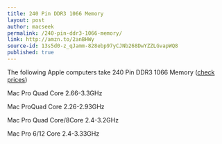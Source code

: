 ```yaml
---
title: 240 Pin DDR3 1066 Memory
layout: post
author: macseek
permalink: /240-pin-ddr3-1066-memory/
link: http://amzn.to/2anBHWy
source-id: 13s5d0-z_qJamm-828ebp97yCJNb268DwYZZLGvapWQ8
published: true
---
```

The following Apple computers take 240 Pin DDR3 1066 Memory ([check prices](http://amzn.to/2anBHWy)) 

Mac Pro Quad Core 2.66-3.3GHz

Mac ProQuad Core 2.26-2.93GHz

Mac Pro Quad Core/8Core 2.4-3.2GHz

Mac Pro 6/12 Core 2.4-3.33GHz

